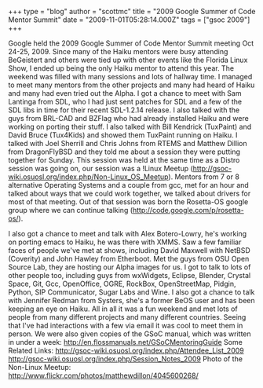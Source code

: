 +++
type = "blog"
author = "scottmc"
title = "2009 Google Summer of Code Mentor Summit"
date = "2009-11-01T05:28:14.000Z"
tags = ["gsoc 2009"]
+++

Google held the 2009 Google Summer of Code Mentor Summit meeting Oct 24-25, 2009.  Since many of the Haiku mentors were busy attending BeGeistert and others were tied up with other events like the Florida Linux Show, I ended up being the only Haiku mentor to attend this year. 
The weekend was filled with many sessions and lots of hallway time.  I managed to meet many mentors from the other projects and many had heard of Haiku and many had even tried out the Alpha.  I got a chance to meet with Sam Lantinga from SDL, who I had just sent patches for SDL and a few of the SDL libs in time for their recent SDL-1.2.14 release.  I also talked with the guys from BRL-CAD and BZFlag who had already installed Haiku and were working on porting their stuff.  I also talked with Bill Kendrick (TuxPaint) and David Bruce (Tux4Kids) and showed them TuxPaint running on Haiku.  I talked with Joel Sherrill and Chris Johns from RTEMS and Matthew Dillion from DragonFlyBSD and they told me about a session they were putting together for Sunday.  This session was held at the same time as a Distro session was going on, our session was a !Linux Meetup (http://gsoc-wiki.osuosl.org/index.php/Non-Linux_OS_Meetup).  Mentors from 7 or 8 alternative Operating Systems and a couple from gcc, met for an hour and talked about ways that we could work together, we talked about drivers for most of that meeting.  Out of that session was born the Rosetta-OS google group where we can continue talking (http://code.google.com/p/rosetta-os/). 

I also got a chance to meet and talk with Alex Botero-Lowry, he's working on porting emacs to Haiku, he was there with XMMS.  Saw a few familiar faces of people we've met at shows, including David Maxwell with NetBSD (Coverity) and John Hawley from Etherboot.  Met the guys from OSU Open Source Lab, they are hosting our Alpha images for us.  I got to talk to lots of other people too, including guys from wxWidgets, Eclipse, Blender, Crystal Space, Git, Gcc, OpenOffice, OGRE, RockBox, OpenStreetMap, Pidgin, Python, SIP Communicator, Sugar Labs and Wine.  I also got a chance to talk with Jennifer Redman from Systers, she's a former BeOS user and has been keeping an eye on Haiku.  All in all it was a fun weekend and met lots of people from many different projects and many different countries.  Seeing that I've had interactions with a few via email it was cool to meet them in person.
We were also given copies of the GSoC manual, which was written in under a week:
http://en.flossmanuals.net/GSoCMentoringGuide
Some Related Links: 
http://gsoc-wiki.osuosl.org/index.php/Attendee_List_2009
http://gsoc-wiki.osuosl.org/index.php/Session_Notes_2009
Photo of the Non-Linux Meetup: http://www.flickr.com/photos/matthewdillon/4045600268/

